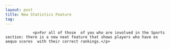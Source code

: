 ```yaml
---
layout: post
title: New Statistics Feature
tag: 
---
```



                <p>For all of those  of you who are involved in the Sports section: there is a new neat feature that shows players who have ex aequo scores  with their correct rankings.</p>
            
